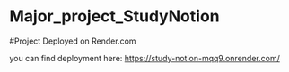 # Major_project_StudyNotion

#Project Deployed on Render.com

you can find deployment here: https://study-notion-mqq9.onrender.com/
